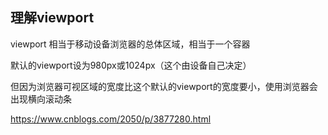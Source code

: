 ## 理解viewport

viewport 相当于移动设备浏览器的总体区域，相当于一个容器

默认的viewport设为980px或1024px（这个由设备自己决定）

但因为浏览器可视区域的宽度比这个默认的viewport的宽度要小，使用浏览器会出现横向滚动条

https://www.cnblogs.com/2050/p/3877280.html
